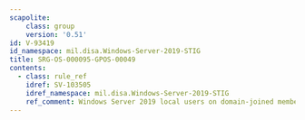 ```yaml
---
scapolite:
    class: group
    version: '0.51'
id: V-93419
id_namespace: mil.disa.Windows-Server-2019-STIG
title: SRG-OS-000095-GPOS-00049
contents:
  - class: rule_ref
    idref: SV-103505
    idref_namespace: mil.disa.Windows-Server-2019-STIG
    ref_comment: Windows Server 2019 local users on domain-joined member ser ...
---
```


